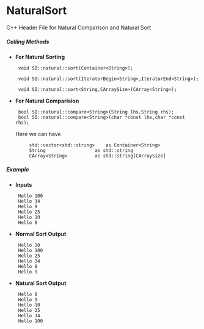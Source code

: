 # NaturalSort
C++ Header File for Natural Comparison and Natural Sort


##### Calling Methods

*  __For Natural Sorting__

		void SI::natural::sort(Container<String>);

		void SI::natural::sort(IteratorBegin<String>,IteratorEnd<String>);

		void SI::natural::sort<String,CArraySize>(CArray<String>);


*  __For Natural Comparision__

		bool SI::natural::compare<String>(String lhs,String rhs);
		bool SI::natural::compare<String>(char *const lhs,char *const rhs);

	Here we can have

			std::vector<std::string> 	as Container<String>
			String 					as std::string
			CArray<String>			as std::string[CArraySize]





#####  Example

*  __Inputs__

		Hello 100
		Hello 34
		Hello 9
		Hello 25
		Hello 10
		Hello 8

*  __Normal Sort Output__

		Hello 10
		Hello 100
		Hello 25
		Hello 34
		Hello 8
		Hello 9

*  __Natural Sort Output__

		Hello 8
		Hello 9
		Hello 10
		Hello 25
		Hello 34
		Hello 100
